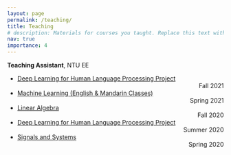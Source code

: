 ```yaml
---
layout: page
permalink: /teaching/
title: Teaching
# description: Materials for courses you taught. Replace this text with your description.
nav: true
importance: 4
---
```


**Teaching Assistant**, NTU EE

- <div class="row">
    <div class="col-sm-9 mt-3 mt-md-0">
        <a href="http://speech.ee.ntu.edu.tw/~tlkagk/courses_DLHLP20.html" target="_blank" rel="noopener">Deep Learning for Human Language Processing Project</a>
    </div>
    <div class="col-sm-3 mt-3 mt-md-0" align="right">
        Fall 2021
    </div>
    </div>
- <div class="row">
    <div class="col-sm-9 mt-3 mt-md-0">
        <a href="http://speech.ee.ntu.edu.tw/~hylee/ml/2021-spring.html" target="_blank" rel="noopener">Machine Learning (English & Mandarin Classes)</a>
    </div>
    <div class="col-sm-3 mt-3 mt-md-0" align="right">
        Spring 2021
    </div>
    </div>
- <div class="row">
    <div class="col-sm-9 mt-3 mt-md-0">
        <a href="https://cool.ntu.edu.tw/courses/3789" target="_blank" rel="noopener">Linear Algebra</a>
    </div>
    <div class="col-sm-3 mt-3 mt-md-0" align="right">
        Fall 2020
    </div>
    </div>
- <div class="row">
    <div class="col-sm-9 mt-3 mt-md-0">
        <a href="http://speech.ee.ntu.edu.tw/~tlkagk/courses_DLHLP20.html" target="_blank" rel="noopener">Deep Learning for Human Language Processing Project</a>
    </div>
    <div class="col-sm-3 mt-3 mt-md-0" align="right">
        Summer 2020
    </div>
    </div>
- <div class="row">
    <div class="col-sm-9 mt-3 mt-md-0">
        <a href="http://speech.ee.ntu.edu.tw/SS2020Spring/" target="_blank" rel="noopener">Signals and Systems</a>
    </div>
    <div class="col-sm-3 mt-3 mt-md-0" align="right">
        Spring 2020
    </div>
    </div>

<!-- - <p style="display: flex; flex-direction: row; justify-content: space-between; margin: 0 0 0.5em;"><span style="flex: 0 0 auto"><a href="http://speech.ee.ntu.edu.tw/~hylee/ml/2021-spring.html" target="_blank" rel="noopener">Machine Learning (English & Mandarin Classes)</a></span> <span style="flex:  0 0 auto"><i>Spring 2021</i></span></p>
- <p style="display: flex; flex-direction: row; justify-content: space-between; margin: 0 0 0.5em;"><span style="flex: 0 0 auto"><a href="https://cool.ntu.edu.tw/courses/3789" target="_blank" rel="noopener">Linear Algebra</a></span> <span style="flex:  0 0 auto"><i>Fall 2020</i></span></p>
- <p style="display: flex; flex-direction: row; justify-content: space-between; margin: 0 0 0.5em;"><span style="flex: 0 0 auto"><a href="http://speech.ee.ntu.edu.tw/~tlkagk/courses_DLHLP20.html" target="_blank" rel="noopener">Deep Learning for Human Language Processing Project</a></span> <span style="flex:  0 0 auto"><i>Summer 2020</i></span></p>
- <p style="display: flex; flex-direction: row; justify-content: space-between; margin: 0 0 0.5em;"><span style="flex: 0 0 auto"><a href="http://speech.ee.ntu.edu.tw/SS2020Spring/" target="_blank" rel="noopener">Signals and Systems</a></span> <span style="flex:  0 0 auto"><i>Spring 2020</i></span></p> -->
